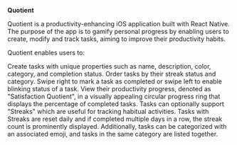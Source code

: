 **Quotient**

Quotient is a productivity-enhancing iOS application built with React Native. The purpose of the app is to gamify personal progress by enabling users to create, modify and track tasks, aiming to improve their productivity habits.

Quotient enables users to:

Create tasks with unique properties such as name, description, color, category, and completion status.
Order tasks by their streak status and category.
Swipe right to mark a task as completed or swipe left to enable blinking status of a task.
View their productivity progress, denoted as "Satisfaction Quotient", in a visually appealing circular progress ring that displays the percentage of completed tasks.
Tasks can optionally support "Streaks" which are useful for tracking habitual activities. Tasks with Streaks are reset daily and if completed multiple days in a row, the streak count is prominently displayed. Additionally, tasks can be categorized with an associated emoji, and tasks in the same category are listed together.
